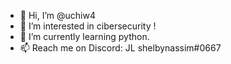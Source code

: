 - 👋 Hi, I’m @uchiw4
- 👀 I’m interested in cibersecurity !
- 🌱 I’m currently learning python.
- 📫 Reach me on Discord: JL shelbynassim#0667

<!---
uchiw4/uchiw4 is a ✨ special ✨ repository because its `README.md` (this file) appears on your GitHub profile.
You can click the Preview link to take a look at your changes.
--->
